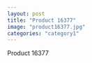 ```yaml
---
layout: post
title: "Product 16377"
image: "product16377.jpg"
categories: "category1"
---
```

Product 16377
